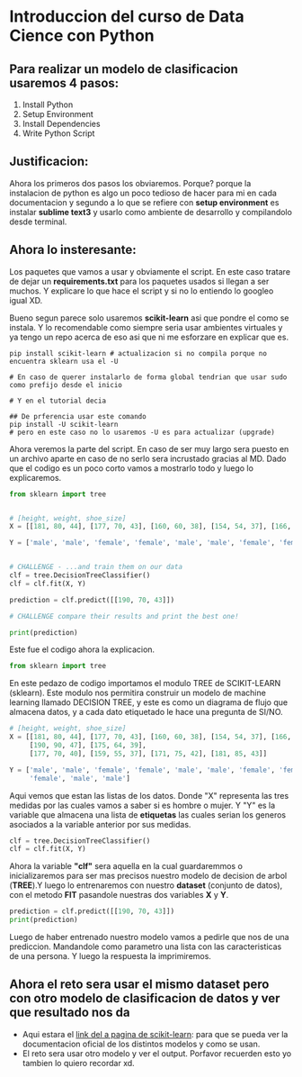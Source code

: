 # Introduccion del curso de Data Cience con Python


## Para realizar un modelo de clasificacion usaremos **4 pasos**:

1. Install Python
2. Setup Environment
3. Install Dependencies
4. Write Python Script


## Justificacion:

Ahora los primeros dos pasos los obviaremos. Porque? porque la instalacion de python es algo un poco tedioso de hacer para mi en cada documentacion y segundo a lo que se refiere con **setup environment** es instalar **sublime text3** y usarlo como ambiente de desarrollo y compilandolo desde terminal.

## Ahora lo insteresante:

Los paquetes que vamos a usar y obviamente el script. En este caso tratare de dejar un **requirements.txt** para los paquetes usados si llegan a ser muchos. Y explicare lo que hace el script y si no lo entiendo lo googleo igual  XD.

Bueno segun parece solo usaremos **scikit-learn** asi que pondre el como se instala. Y lo recomendable como siempre seria usar ambientes virtuales y ya tengo un repo acerca de eso asi que ni me esforzare en explicar que es.

```console
pip install scikit-learn # actualizacion si no compila porque no encuentra sklearn usa el -U

# En caso de querer instalarlo de forma global tendrian que usar sudo como prefijo desde el inicio

# Y en el tutorial decia

## De prferencia usar este comando
pip install -U scikit-learn
# pero en este caso no lo usaremos -U es para actualizar (upgrade)
```

Ahora veremos la parte del script. En caso de ser muy largo sera puesto en un archivo aparte en caso de no serlo sera incrustado gracias al MD.
Dado que el codigo es un poco corto vamos a mostrarlo todo y luego lo explicaremos.

```python
from sklearn import tree


# [height, weight, shoe_size]
X = [[181, 80, 44], [177, 70, 43], [160, 60, 38], [154, 54, 37], [166, 65, 40], [190, 90, 47], [175, 64, 39], [177, 70, 40], [159, 55, 37], [171, 75, 42], [181, 85, 43]]

Y = ['male', 'male', 'female', 'female', 'male', 'male', 'female', 'female','female', 'male', 'male']


# CHALLENGE - ...and train them on our data
clf = tree.DecisionTreeClassifier()
clf = clf.fit(X, Y)

prediction = clf.predict([[190, 70, 43]])

# CHALLENGE compare their results and print the best one!

print(prediction)
```

Este fue el codigo ahora la explicacion.

```python
from sklearn import tree
```
En este pedazo de codigo importamos el modulo TREE de SCIKIT-LEARN (sklearn). Este modulo nos permitira construir un modelo de machine learning llamado DECISION TREE, y este es como un diagrama de flujo que almacena datos, y a cada dato etiquetado le hace una pregunta de SI/NO.

```python
# [height, weight, shoe_size]
X = [[181, 80, 44], [177, 70, 43], [160, 60, 38], [154, 54, 37], [166, 65, 40],
     [190, 90, 47], [175, 64, 39],
     [177, 70, 40], [159, 55, 37], [171, 75, 42], [181, 85, 43]]

Y = ['male', 'male', 'female', 'female', 'male', 'male', 'female', 'female',
     'female', 'male', 'male']
```
Aqui vemos que estan las listas de los datos. Donde "X" representa las tres medidas por las cuales vamos a saber si es hombre o mujer. Y "Y" es la variable que almacena una lista de **etiquetas** las cuales serian los generos asociados a la variable anterior por sus medidas.

```python
clf = tree.DecisionTreeClassifier()
clf = clf.fit(X, Y)
```

Ahora la variable **"clf"** sera aquella en la cual guardaremmos o inicializaremos para ser mas precisos nuestro modelo de decision de arbol (**TREE**).Y luego lo entrenaremos con nuestro **dataset** (conjunto de datos), con el metodo **FIT** pasandole nuestras dos variables **X** y **Y**.


```python
prediction = clf.predict([[190, 70, 43]])
print(prediction)
```

Luego de haber entrenado nuestro modelo vamos a pedirle que nos de una prediccion. Mandandole como parametro una lista con las caracteristicas de una persona. Y luego la respuesta la imprimiremos.



## Ahora el reto sera usar el mismo dataset pero con otro modelo de clasificacion de datos y ver que resultado nos da


- Aqui estara el [link del a pagina de scikit-learn](http://scikit-learn.org/stable/auto_examples/classification/plot_classifier_comparison.html): para que se pueda ver la documentacion oficial de los distintos modelos y como se usan.
- El reto sera usar otro modelo y ver el output. Porfavor recuerden esto yo tambien lo quiero recordar xd.
